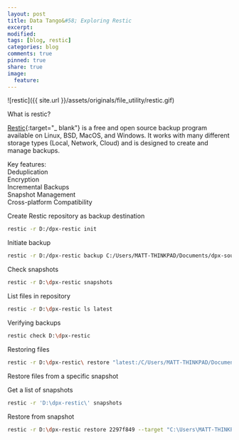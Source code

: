 ```yaml
---
layout: post
title: Data Tango&#58; Exploring Restic
excerpt:
modified:
tags: [blog, restic]
categories: blog
comments: true
pinned: true
share: true
image:
  feature:
---
```


![restic]({{ site.url }}/assets/originals/file_utility/restic.gif)

What is restic?

[Restic](https://restic.net/){:target="\_ blank"} is a free and open source backup program available on Linux, BSD, MacOS, and Windows. It works with many different storage types (Local, Network, Cloud) and is designed to create and manage backups.

Key features:
<br>
Deduplication
<br>
Encryption
<br>
Incremental Backups
<br>
Snapshot Management
<br>
Cross-platform Compatibility
<br>

Create Restic repository as backup destination

```bash
restic -r D:/dpx-restic init
```

Initiate backup

```bash
restic -r D:/dpx-restic backup C:/Users/MATT-THINKPAD/Documents/dpx-source/
```

Check snapshots

```bash
restic -r D:\dpx-restic snapshots
```

List files in repository

```bash
restic -r D:\dpx-restic ls latest
```

Verifying backups

```bash
restic check D:\dpx-restic
```

Restoring files

```bash
restic -r D:\dpx-restic\ restore "latest:/C/Users/MATT-THINKPAD/Documents/dpx-source/" --target "C:\Users\MATT-THINKPAD\OneDrive - nyu.edu\Desktop\dpx-restore"
```

Restore files from a specific snapshot

Get a list of snapshots

```bash
restic -r 'D:\dpx-restic\' snapshots
```

Restore from snapshot

```bash
restic -r D:\dpx-restic restore 2297f849 --target "C:\Users\MATT-THINKPAD\OneDrive - nyu.edu\Desktop\dpx-restore"
```
